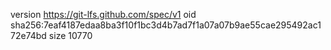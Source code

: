 version https://git-lfs.github.com/spec/v1
oid sha256:7eaf4187edaa8ba3f10f1bc3d4b7ad7f1a07a07b9ae55cae295492ac172e74bd
size 10770
